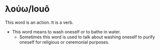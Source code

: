# λούω/louō
This word is an action. It is a verb.
* This word means to wash oneself or to bathe in water.
    * Sometimes this word is used to talk about washing oneself to purify oneself for religious or ceremonial purposes. 
